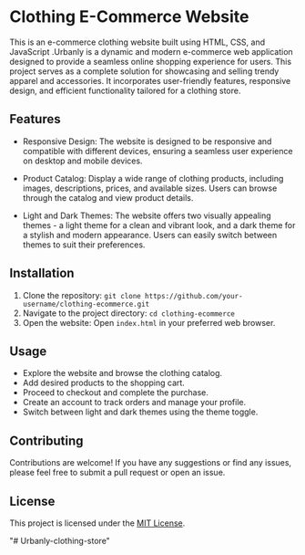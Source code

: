 # Clothing E-Commerce Website

This is an e-commerce clothing website built using HTML, CSS, and JavaScript .Urbanly is a dynamic and modern e-commerce web application designed to provide a seamless online shopping experience for users. This project serves as a complete solution for showcasing and selling trendy apparel and accessories. It incorporates user-friendly features, responsive design, and efficient functionality tailored for a clothing store.



## Features

- Responsive Design: The website is designed to be responsive and compatible with different devices, ensuring a seamless user experience on desktop and mobile devices.

- Product Catalog: Display a wide range of clothing products, including images, descriptions, prices, and available sizes. Users can browse through the catalog and view product details.

- Light and Dark Themes: The website offers two visually appealing themes - a light theme for a clean and vibrant look, and a dark theme for a stylish and modern appearance. Users can easily switch between themes to suit their preferences.

## Installation

1. Clone the repository: `git clone https://github.com/your-username/clothing-ecommerce.git`
2. Navigate to the project directory: `cd clothing-ecommerce`
3. Open the website: Open `index.html` in your preferred web browser.

## Usage

- Explore the website and browse the clothing catalog.
- Add desired products to the shopping cart.
- Proceed to checkout and complete the purchase.
- Create an account to track orders and manage your profile.
- Switch between light and dark themes using the theme toggle.

## Contributing

Contributions are welcome! If you have any suggestions or find any issues, please feel free to submit a pull request or open an issue.

## License

This project is licensed under the [MIT License](LICENSE).

"# Urbanly-clothing-store" 
